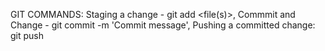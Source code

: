 GIT COMMANDS: Staging a change - git add <file(s)>, Commmit and Change - git commit -m 'Commit message', Pushing a committed change: git push <remote> <branch>
